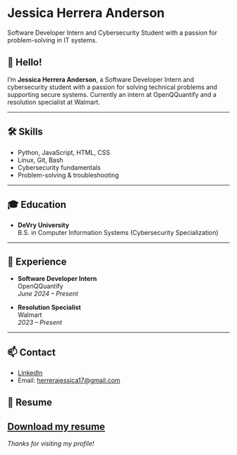 # Jessica Herrera Anderson

Software Developer Intern and Cybersecurity Student with a passion for problem-solving in IT systems.

## 👋 Hello!

I’m **Jessica Herrera Anderson**, a Software Developer Intern and cybersecurity student with a passion for solving technical problems and supporting secure systems. Currently an intern at OpenQQuantify and a resolution specialist at Walmart.

---

## 🛠️ Skills

- Python, JavaScript, HTML, CSS
- Linux, Git, Bash
- Cybersecurity fundamentals
- Problem-solving & troubleshooting

---

## 🎓 Education

- **DeVry University**  
  B.S. in Computer Information Systems (Cybersecurity Specialization)

---

## 💼 Experience

- **Software Developer Intern**  
  OpenQQuantify  
  *June 2024 – Present*

- **Resolution Specialist**  
  Walmart  
  *2023 – Present*

---

## 📫 Contact

- [LinkedIn](https://www.linkedin.com/in/jessicaherreraanderson)
- Email: herrerajessica17@gmail.com
## 📄 Resume

[Download my resume](static/uploads/25AndersonResume.pdf)
---

_Thanks for visiting my profile!_